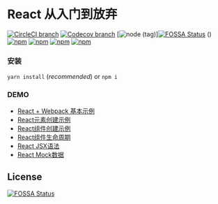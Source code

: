 # React 从入门到放弃

[![CircleCI branch](https://img.shields.io/circleci/project/github/singcl/mhd-react/master.svg?style=flat-square)](https://circleci.com/gh/singcl)
[![Codecov branch](https://img.shields.io/codecov/c/github/singcl/mhd-react/master.svg?style=flat-square)](https://circleci.com/gh/singcl)
[![node (tag)](https://img.shields.io/node/v/mhd-react/latest.svg?style=flat-square)][![FOSSA Status](https://app.fossa.io/api/projects/git%2Bgithub.com%2Fsingcl%2Fmhd-react.svg?type=shield)](https://app.fossa.io/projects/git%2Bgithub.com%2Fsingcl%2Fmhd-react?ref=badge_shield)
()
[![npm](https://img.shields.io/npm/v/mhd-react.svg?style=flat-square)](https://www.npmjs.com/package/mhd-react)
[![npm](https://img.shields.io/npm/dy/mhd-react.svg?style=flat-square)](https://www.npmjs.com/package/mhd-react)
[![npm](https://img.shields.io/npm/dm/mhd-react.svg?style=flat-square)](https://www.npmjs.com/package/mhd-react)
[![npm](https://img.shields.io/npm/dw/mhd-react.svg?style=flat-square)](https://www.npmjs.com/package/mhd-react)

### 安装
`yarn install` (*recommended*) or `npm i`
### DEMO
- [React + Webpack 基本示例](./demo/demo00-webpack/)
- [React元素创建示例](./demo/demo01-React元素/)
- [React组件创建示例](./demo/demo02-React组件/)
- [React组件生命周期](./demo/demo03-React生命周期/)
- [React JSX语法](./demo/demo04-React_JSX/)
- [React Mock数据](./demo/demo05-React_Mock/)

## License
[![FOSSA Status](https://app.fossa.io/api/projects/git%2Bgithub.com%2Fsingcl%2Fmhd-react.svg?type=large)](https://app.fossa.io/projects/git%2Bgithub.com%2Fsingcl%2Fmhd-react?ref=badge_large)